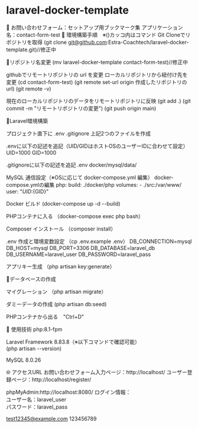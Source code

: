 # laravel-docker-template
🌿 お問い合わせフォーム：セットアップ用ブックマーク集
アプリケーション名：contact-form-test
🚀 環境構築手順　※()カッコ内はコマンド
Git Cloneでリポジトリを取得
(git clone git@github.com:Estra-Coachtech/laravel-docker-template.git)//修正中

🚀リポジトリ名変更
(mv laravel-docker-template contact-form-test)//修正中

githubでリモートリポジトリの url を変更
ローカルリポジトリから紐付け先を変更
(cd contact-form-test)
(git remote set-url origin 作成したリポジトリのurl)
(git remote -v)

現在のローカルリポジトリのデータをリモートリポジトリに反映
(git add .)
(git commit -m "リモートリポジトリの変更")
(git push origin main)

🚀Laravel環境構築

プロジェクト直下に
.env
.gitignore
上記2つのファイルを作成

.envに以下の記述を追記（UID/GIDはホストOSのユーザーIDに合わせて設定）
UID=1000
GID=1000

.gitignoreに以下の記述を追記
.env
docker/mysql/data/

MySQL 通信設定（※OSに応じて docker-compose.yml 編集）
docker-compose.ymlの編集
php:
    build: ./docker/php
    volumes:
      - ./src:/var/www/
    user: "${UID}:${GID}"

Docker ビルド
(docker-compose up -d --build)

PHPコンテナに入る
（docker-compose exec php bash）

Composer インストール
（composer install）

.env 作成と環境変数設定
（cp .env.example .env）
DB_CONNECTION=mysql
DB_HOST=mysql
DB_PORT=3306
DB_DATABASE=laravel_db
DB_USERNAME=laravel_user
DB_PASSWORD=laravel_pass

アプリキー生成
（php artisan key:generate）

🚀データベースの作成

マイグレーション
（php artisan migrate）

ダミーデータの作成
(php artisan db:seed)

PHPコンテナから出る　"Ctrl+D"

🧪 使用技術
php:8.1-fpm

Laravel Framework 8.83.8（※以下コマンドで確認可能）  
(php artisan --version)

MySQL 8.0.26

🌐 アクセスURL
お問い合わせフォーム入力ページ：http://localhost/
ユーザー登録ページ：http://localhost/register/

phpMyAdmin:http://localhost:8080/
ログイン情報：  
ユーザー名：laravel_user  
パスワード：laravel_pass


test12345@example.com
123456789